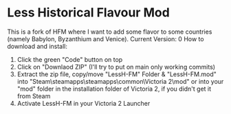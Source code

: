 # Less Historical Flavour Mod
This is a fork of HFM where I want to add some flavor to some countries (namely Babylon, Byzanthium and Venice).
Current Version: 0
How to download and install:
1. Click the green "Code" button on top
3. Click on "Downlaod ZIP" (I'll try to put on main only working commits)
4. Extract the zip file, copy/move "LessH-FM" Folder & "LessH-FM.mod" into "Steam\steamapps\steamapps\common\Victoria 2\mod" or into your "mod" folder in the installation folder of Victoria 2, if you didn't get it from Steam
5. Activate LessH-FM in your Victoria 2 Launcher
